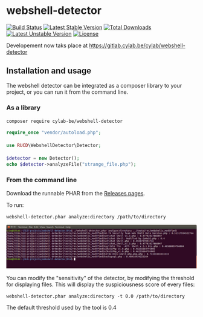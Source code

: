 # webshell-detector

[![Build Status](https://travis-ci.org/RUCD/webshell-detector.svg?branch=master)](https://travis-ci.org/RUCD/webshell-detector)
[![Latest Stable Version](https://poser.pugx.org/cylab-be/webshell-detector/v/stable)](https://packagist.org/packages/rucd/webshell-detector)
[![Total Downloads](https://poser.pugx.org/cylab-be/webshell-detector/downloads)](https://packagist.org/packages/rucd/webshell-detector)
[![Latest Unstable Version](https://poser.pugx.org/cylab-be/webshell-detector/v/unstable)](https://packagist.org/packages/rucd/webshell-detector)
[![License](https://poser.pugx.org/cylab-be/webshell-detector/license)](https://packagist.org/packages/rucd/webshell-detector)

Developement now taks place at https://gitlab.cylab.be/cylab/webshell-detector

## Installation and usage

The webshell detector can be integrated as a composer library to your project,
or you can run it from the command line.

### As a library

```composer require cylab-be/webshell-detector```

```php
require_once "vendor/autoload.php";

use RUCD\WebshellDetector\Detector;

$detector = new Detector();
echo $detector->analyzeFile("strange_file.php");
```

### From the command line

Download the runnable PHAR from the [Releases pages](https://github.com/cylab-be/webshell-detector/releases).

To run:

```
webshell-detector.phar analyze:directory /path/to/directory
```

![](./webshell-detector.png)

You can modify the "sensitivity" of the detector, by modifying the threshold for displaying files. This will display the suspiciousness score of every files:

```
webshell-detector.phar analyze:directory -t 0.0 /path/to/directory
```

The default threshold used by the tool is 0.4

